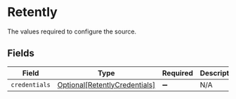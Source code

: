 # Retently

The values required to configure the source.


## Fields

| Field                                                                       | Type                                                                        | Required                                                                    | Description                                                                 |
| --------------------------------------------------------------------------- | --------------------------------------------------------------------------- | --------------------------------------------------------------------------- | --------------------------------------------------------------------------- |
| `credentials`                                                               | [Optional[RetentlyCredentials]](../../models/shared/retentlycredentials.md) | :heavy_minus_sign:                                                          | N/A                                                                         |